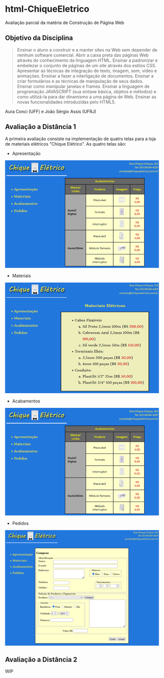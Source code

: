 # html-ChiqueEletrico

Avaliação parcial da matéria de Construção de Página Web

## Objetivo da Disciplina

>Ensinar o aluno a construir e a manter sites na Web sem depender de nenhum software comercial. Abrir a caixa preta das páginas Web através do conhecimento da linguagem HTML. Ensinar a padronizar e embelezar o conjunto de páginas de um site através dos estilos CSS. Apresentar as técnicas de integração de texto, imagem, som, vídeo e animações. Ensinar a fazer a interligação de documentos. Ensinar a criar formulários e as técnicas de manipulação de seus dados. Ensinar como manipular janelas e frames. Ensinar a linguagem de programação JAVASCRIPT (sua sintaxe básica, objetos e métodos) e como utilizá-la para dar dinamismo a uma página de Web. Ensinar as novas funcionalidades introduzidas pelo HTML5.

Aura Conci (UFF) e João Sérgio Assis (UFRJ)

## Avaliação a Distância 1

A primeira avaliação consiste na implementação de quatro telas para a loja de materiais elétricos "Chique Elétrico". As quatro telas são:

- Apresentação

![apresentacao](./ImagensRepo/acabamentos.png)

- Materiais

![materiais](./ImagensRepo/materiais.png)

- Acabamentos

![acabamentos](./ImagensRepo/acabamentos.png)

- Pedidos

![pedidos](./ImagensRepo/pedidos.png)

## Avaliação a Distância 2

WIP
